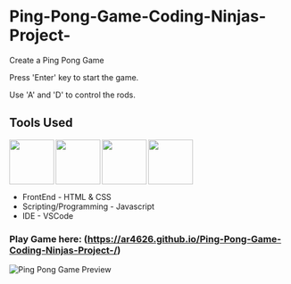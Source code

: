 # Ping-Pong-Game-Coding-Ninjas-Project-

Create a Ping Pong Game

Press 'Enter' key to start the game.

Use 'A' and 'D' to control the rods.


## Tools Used
<img align="left" src="https://user-images.githubusercontent.com/18380165/224329335-3cdf989b-bdce-41e6-82dc-7d4c50d5f283.png" width="80" height="80">
<img align="left" src="https://user-images.githubusercontent.com/18380165/224329345-7363d693-4f27-4a58-8c9e-086d8a3fa420.png" width="80" height="80">
<img align="left" src="https://user-images.githubusercontent.com/18380165/224332427-426a3fbb-e25d-4deb-a832-666ae2e2e418.png" width="80" height="80">
<img  src="https://user-images.githubusercontent.com/18380165/224329339-a5174b23-1a5c-4ae4-95c8-ead20a29d77e.png" width="80" height="80">

* FrontEnd - HTML & CSS
* Scripting/Programming - Javascript
* IDE - VSCode

### Play Game here: (https://ar4626.github.io/Ping-Pong-Game-Coding-Ninjas-Project-/)

![Ping Pong Game Preview](https://user-images.githubusercontent.com/18380165/214067556-1875c4bf-873b-428d-ad6a-d5dc6031d7aa.jpg)

